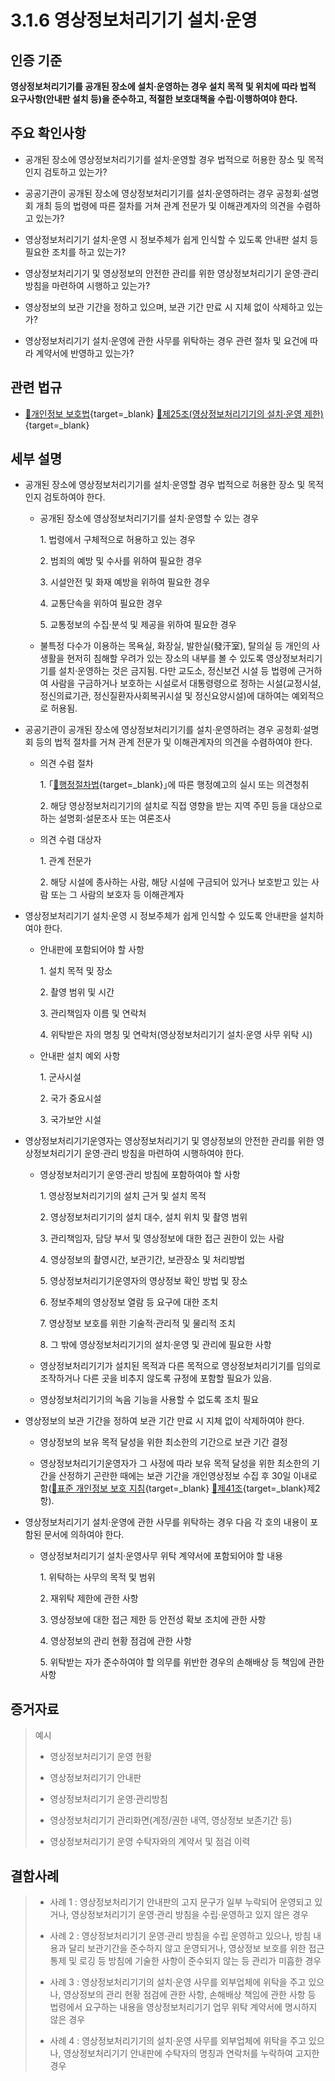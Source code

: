 # 3.1.6 영상정보처리기기 설치·운영

## 인증 기준

**영상정보처리기기를 공개된 장소에 설치·운영하는 경우 설치 목적 및 위치에 따라 법적 요구사항(안내판 설치 등)을 준수하고, 적절한 보호대책을 수립·이행하여야 한다.**

## 주요 확인사항

- 공개된 장소에 영상정보처리기기를 설치·운영할 경우 법적으로 허용한 장소 및 목적인지 검토하고 있는가?

- 공공기관이 공개된 장소에 영상정보처리기기를 설치·운영하려는 경우 공청회·설명회 개최 등의 법령에 따른 절차를 거쳐 관계 전문가 및 이해관계자의 의견을 수렴하고 있는가?

- 영상정보처리기기 설치·운영 시 정보주체가 쉽게 인식할 수 있도록 안내판 설치 등 필요한 조치를 하고 있는가?

- 영상정보처리기기 및 영상정보의 안전한 관리를 위한 영상정보처리기기 운영·관리 방침을 마련하여 시행하고 있는가?

- 영상정보의 보관 기간을 정하고 있으며, 보관 기간 만료 시 지체 없이 삭제하고 있는가?

- 영상정보처리기기 설치·운영에 관한 사무를 위탁하는 경우 관련 절차 및 요건에 따라 계약서에 반영하고 있는가?

## 관련 법규

- [🔗개인정보 보호법][개인정보 보호법 제25조]{target=_blank} [🔗제25조(영상정보처리기기의 설치·운영 제한)][개인정보 보호법 제25조 부분]{target=_blank}

## 세부 설명

- 공개된 장소에 영상정보처리기기를 설치·운영할 경우 법적으로 허용한 장소 및 목적인지 검토하여야 한다.

    - 공개된 장소에 영상정보처리기기를 설치·운영할 수 있는 경우

        1\. 법령에서 구체적으로 허용하고 있는 경우

        2\. 범죄의 예방 및 수사를 위하여 필요한 경우

        3\. 시설안전 및 화재 예방을 위하여 필요한 경우

        4\. 교통단속을 위하여 필요한 경우

        5\. 교통정보의 수집·분석 및 제공을 위하여 필요한 경우

    - 불특정 다수가 이용하는 목욕실, 화장실, 발한실(發汗室), 탈의실 등 개인의 사생활을 현저히 침해할 우려가 있는 장소의 내부를 볼 수 있도록 영상정보처리기기를 설치·운영하는 것은 금지됨. 다만 교도소, 정신보건 시설 등 법령에 근거하여 사람을 구금하거나 보호하는 시설로서 대통령령으로 정하는 시설(교정시설, 정신의료기관, 정신질환자사회복귀시설 및 정신요양시설)에 대하여는 예외적으로 허용됨.

- 공공기관이 공개된 장소에 영상정보처리기기를 설치·운영하려는 경우 공청회·설명회 등의 법적 절차를 거쳐 관계 전문가 및 이해관계자의 의견을 수렴하여야 한다.

    - 의견 수렴 절차

        1\. ｢[🔗행정절차법][행정절차법]{target=_blank}｣에 따른 행정예고의 실시 또는 의견청취

        2\. 해당 영상정보처리기기의 설치로 직접 영향을 받는 지역 주민 등을 대상으로 하는 설명회·설문조사 또는 여론조사

    - 의견 수렴 대상자

        1\. 관계 전문가

        2\. 해당 시설에 종사하는 사람, 해당 시설에 구금되어 있거나 보호받고 있는 사람 또는 그 사람의 보호자 등 이해관계자

- 영상정보처리기기 설치·운영 시 정보주체가 쉽게 인식할 수 있도록 안내판을 설치하여야 한다.

    - 안내판에 포함되어야 할 사항

        1\. 설치 목적 및 장소

        2\. 촬영 범위 및 시간

        3\. 관리책임자 이름 및 연락처

        4\. 위탁받은 자의 명칭 및 연락처(영상정보처리기기 설치·운영 사무 위탁 시)

    - 안내판 설치 예외 사항

        1\. 군사시설

        2\. 국가 중요시설

        3\. 국가보안 시설

- 영상정보처리기기운영자는 영상정보처리기기 및 영상정보의 안전한 관리를 위한 영상정보처리기기 운영·관리 방침을 마련하여 시행하여야 한다.

    - 영상정보처리기기 운영·관리 방침에 포함하여야 할 사항

        1\. 영상정보처리기기의 설치 근거 및 설치 목적

        2\. 영상정보처리기기의 설치 대수, 설치 위치 및 촬영 범위

        3\. 관리책임자, 담당 부서 및 영상정보에 대한 접근 권한이 있는 사람

        4\. 영상정보의 촬영시간, 보관기간, 보관장소 및 처리방법

        5\. 영상정보처리기기운영자의 영상정보 확인 방법 및 장소

        6\. 정보주체의 영상정보 열람 등 요구에 대한 조치

        7\. 영상정보 보호를 위한 기술적·관리적 및 물리적 조치

        8\. 그 밖에 영상정보처리기기의 설치·운영 및 관리에 필요한 사항

    - 영상정보처리기기가 설치된 목적과 다른 목적으로 영상정보처리기기를 임의로 조작하거나 다른 곳을 비추지 않도록 규정에 포함할 필요가 있음.

    - 영상정보처리기기의 녹음 기능을 사용할 수 없도록 조치 필요

- 영상정보의 보관 기간을 정하여 보관 기간 만료 시 지체 없이 삭제하여야 한다.

    - 영상정보의 보유 목적 달성을 위한 최소한의 기간으로 보관 기간 결정

    - 영상정보처리기기운영자가 그 사정에 따라 보유 목적 달성을 위한 최소한의 기간을 산정하기 곤란한 때에는 보관 기간을 개인영상정보 수집 후 30일 이내로 함([🔗표준 개인정보 보호 지침][표준 개인정보 보호지침 제41조]{target=_blank} [🔗제41조][표준 개인정보 보호지침 제41조]{target=_blank}제2항).

- 영상정보처리기기 설치·운영에 관한 사무를 위탁하는 경우 다음 각 호의 내용이 포함된 문서에 의하여야 한다.

    - 영상정보처리기기 설치·운영사무 위탁 계약서에 포함되어야 할 내용

        1\. 위탁하는 사무의 목적 및 범위

        2\. 재위탁 제한에 관한 사항

        3\. 영상정보에 대한 접근 제한 등 안전성 확보 조치에 관한 사항

        4\. 영상정보의 관리 현황 점검에 관한 사항

        5\. 위탁받는 자가 준수하여야 할 의무를 위반한 경우의 손해배상 등 책임에 관한 사항

## 증거자료

> 예시
>
> - 영상정보처리기기 운영 현황
>
> - 영상정보처리기기 안내판
>
> - 영상정보처리기기 운영·관리방침
>
> - 영상정보처리기기 관리화면(계정/권한 내역, 영상정보 보존기간 등)
>
> - 영상정보처리기기 운영 수탁자와의 계약서 및 점검 이력

## 결함사례

> - 사례 1 : 영상정보처리기기 안내판의 고지 문구가 일부 누락되어 운영되고 있거나, 영상정보처리기기 운영·관리 방침을 수립·운영하고 있지 않은 경우
>
> - 사례 2 : 영상정보처리기기 운영·관리 방침을 수립 운영하고 있으나, 방침 내용과 달리 보관기간을 준수하지 않고 운영되거나, 영상정보 보호를 위한 접근통제 및 로깅 등 방침에 기술한 사항이 준수되지 않는 등 관리가 미흡한 경우
>
> - 사례 3 : 영상정보처리기기의 설치·운영 사무를 외부업체에 위탁을 주고 있으나, 영상정보의 관리 현황 점검에 관한 사항, 손해배상 책임에 관한 사항 등 법령에서 요구하는 내용을 영상정보처리기기 업무 위탁 계약서에 명시하지 않은 경우
>
> - 사례 4 : 영상정보처리기기의 설치·운영 사무를 외부업체에 위탁을 주고 있으나, 영상정보처리기기 안내판에 수탁자의 명칭과 연락처를 누락하여 고지한 경우

[개인정보 보호법 제25조]: https://www.law.go.kr/법령/개인정보보호법/(20240315,19234,20230314)/제25조 "개인정보 보호법 제25조"
[개인정보 보호법 제25조 부분]: https://www.law.go.kr/법령/개인정보보호법/제25조 "개인정보 보호법 제25조 부분"

[표준 개인정보 보호지침 제41조]: https://www.law.go.kr/행정규칙/표준개인정보보호지침/(2024-1,20240104)/제41조 "표준 개인정보 보호지침 제41조"

[행정절차법]: https://www.law.go.kr/법령/행정절차법 "행정절차법"
